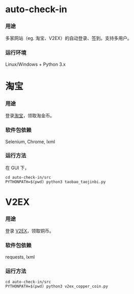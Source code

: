 auto-check-in
=======
### 用途
多家网站（eg. 淘宝、V2EX）的自动登录、签到。支持多用户。
### 运行环境
Linux/Windows + Python 3.x

# 淘宝
### 用途
登录[淘宝](https://www.taobao.com/)，领取淘金币。
### 软件包依赖
Selenium, Chrome, lxml
### 运行方法
在 GUI 下，  
```
cd auto-check-in/src
PYTHONPATH=$(pwd) python3 taobao_taojinbi.py
```

# V2EX
### 用途
登录 [V2EX](https://www.v2ex.com/)，领取铜币。
### 软件包依赖
requests, lxml
### 运行方法
```
cd auto-check-in/src
PYTHONPATH=$(pwd) python3 v2ex_copper_coin.py
```


